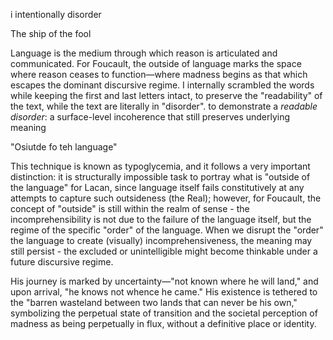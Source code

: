 
i intentionally disorder

The ship of the fool 


Language is the medium through which reason is articulated and communicated. For Foucault, the outside of language marks the space where reason ceases to function—where madness begins as that which escapes the dominant discursive regime. I internally scrambled the words while keeping the first and last letters intact, to preserve the "readability" of the text, while the text are literally in "disorder". to demonstrate a *readable disorder*: a surface-level incoherence that still preserves underlying meaning

"Osiutde fo teh language"

This technique is known as typoglycemia, and it follows a very important distinction: it is structurally impossible task to portray what is "outside of the language" for Lacan, since language itself fails constitutively at any attempts to capture such outsideness (the Real); however, for Foucault, the concept of "outside" is still within the realm of sense - the incomprehensibility  is not due to the failure of the language itself, but the regime of the specific "order" of the language. When we disrupt the "order" the language to create (visually) incomprehensiveness, the meaning may still persist - the excluded or unintelligible might become thinkable under a future discursive regime.

His journey is marked by uncertainty—"not known where he will land," and upon arrival, "he knows not whence he came." His existence is tethered to the "barren wasteland between two lands that can never be his own," symbolizing the perpetual state of transition and the societal perception of madness as being perpetually in flux, without a definitive place or identity.
